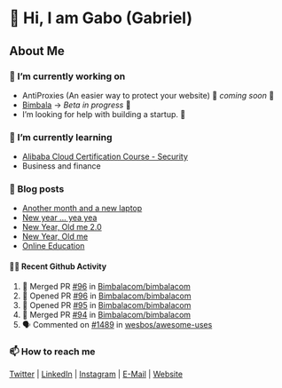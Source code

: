 

<!--
**mrgkanev/mrgkanev** is a ✨ _special_ ✨ repository because its `README.md` (this file) appears on your GitHub profile.

Here are some ideas to get you started:

-  ...
- 🌱 I’m currently learning ...
- 👯 I’m looking to collaborate on ...
- 🤔 I’m looking for help with ...
- 💬 Ask me about ...
- 📫 How to reach me: ...
- 😄 Pronouns: ...
- ⚡ Fun fact: ...
-->

# 👋 Hi, I am Gabo (Gabriel)

## About Me

### 🔭 I’m currently working on
- AntiProxies (An easier way to protect your website) 🚀 *coming soon* 🚀
- [Bimbala](https://bimbala.com/) -> *Beta in progress* 🚀
- I’m looking for help with building a startup. 🤔 

### 🌱 I’m currently learning
- [Alibaba Cloud Certification Course - Security](https://edu.alibabacloud.com/course/126)
- Business and finance

### 📖 Blog posts
<!-- BLOG-POST-LIST:START -->
- [Another month and a new laptop](https://mrgkanev.eu/blog/another-month-and-a-new-laptop/)
- [New year … yea yea](https://mrgkanev.eu/blog/new-year-yea-yea/)
- [New Year, Old me 2.0](https://mrgkanev.eu/blog/new-year-old-me-2-0/)
- [New Year, Old me](https://mrgkanev.eu/blog/new-year-old-me/)
- [Online Education](https://mrgkanev.eu/blog/online-education/)
<!-- BLOG-POST-LIST:END -->

#### 🧑‍💻 Recent Github Activity

<!--START_SECTION:activity-->
1. 🎉 Merged PR [#96](https://github.com/Bimbalacom/bimbalacom/pull/96) in [Bimbalacom/bimbalacom](https://github.com/Bimbalacom/bimbalacom)
2. 💪 Opened PR [#96](https://github.com/Bimbalacom/bimbalacom/pull/96) in [Bimbalacom/bimbalacom](https://github.com/Bimbalacom/bimbalacom)
3. 💪 Opened PR [#95](https://github.com/Bimbalacom/bimbalacom/pull/95) in [Bimbalacom/bimbalacom](https://github.com/Bimbalacom/bimbalacom)
4. 🎉 Merged PR [#94](https://github.com/Bimbalacom/bimbalacom/pull/94) in [Bimbalacom/bimbalacom](https://github.com/Bimbalacom/bimbalacom)
5. 🗣 Commented on [#1489](https://github.com/wesbos/awesome-uses/issues/1489) in [wesbos/awesome-uses](https://github.com/wesbos/awesome-uses)
<!--END_SECTION:activity-->


### 📫 How to reach me
[Twitter](https://twitter.com/mrgkanev) | [LinkedIn](https://www.linkedin.com/in/mrgkanev) | [Instagram](https://instagram.com/mrgkanev)  | [E-Mail](mailto:contact@mrgkanev.eu) | [Website](https://mrgkanev.eu)


